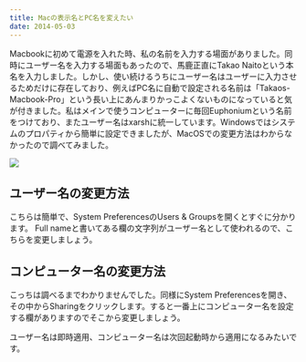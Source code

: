 ```yaml
---
title: Macの表示名とPC名を変えたい
date: 2014-05-03
---
```


Macbookに初めて電源を入れた時、私の名前を入力する場面がありました。同時にユーザー名を入力する場面もあったので、馬鹿正直にTakao Naitoという本名を入力しました。しかし、使い続けるうちにユーザー名はユーザーに入力させるためだけに存在しており、例えばPC名に自動で設定される名前は「Takaos-Macbook-Pro」という長い上にあんまりかっこよくないものになっていると気が付きました。私はメインで使うコンピューターに毎回Euphoniumという名前をつけており、またユーザー名はxarshに統一しています。Windowsではシステムのプロパティから簡単に設定できましたが、MacOSでの変更方法はわからなかったので調べてみました。

![](https://photos.xar.sh/14091151562_90ef2b4928_b_d.jpg)

## ユーザー名の変更方法

こちらは簡単で、System PreferencesのUsers & Groupsを開くとすぐに分かります。 Full nameと書いてある欄の文字列がユーザー名として使われるので、こちらを変更しましょう。

## コンピューター名の変更方法

こっちは調べるまでわかりませんでした。同様にSystem Preferencesを開き、その中からSharingをクリックします。すると一番上にコンピューター名を設定する欄がありますのでそこから変更しましょう。

ユーザー名は即時適用、コンピューター名は次回起動時から適用になるみたいです。
